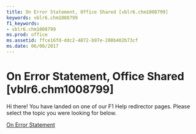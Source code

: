 ```yaml
---
title: On Error Statement, Office Shared [vblr6.chm1008799]
keywords: vblr6.chm1008799
f1_keywords:
- vblr6.chm1008799
ms.prod: office
ms.assetid: ffce16fd-ddc2-4872-b97e-208b402b73cf
ms.date: 06/08/2017
---
```



# On Error Statement, Office Shared [vblr6.chm1008799]

Hi there! You have landed on one of our F1 Help redirector pages. Please select the topic you were looking for below.

[On Error Statement](http://msdn.microsoft.com/library/5f723da4-34bd-0a29-11b6-f6986d701570%28Office.15%29.aspx)

